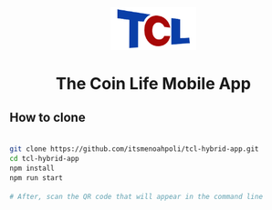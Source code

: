 <div style="text-align: center;">
  <img src="./assets/brand/tcl-logo.png" height="75" width="150" alt="TCL Logo" />
  <h1 style="font-weight: bold">The Coin Life Mobile App</h1>
</div>

## How to clone
```bash

git clone https://github.com/itsmenoahpoli/tcl-hybrid-app.git
cd tcl-hybrid-app
npm install
npm run start

# After, scan the QR code that will appear in the command line

```

